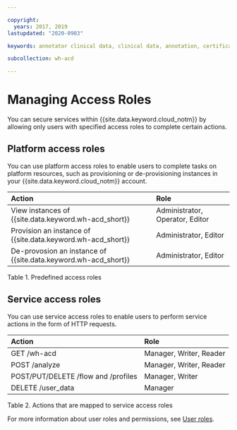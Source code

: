 ```yaml
---

copyright:
  years: 2017, 2019
lastupdated: "2020-0903"

keywords: annotator clinical data, clinical data, annotation, certificates, SSL

subcollection: wh-acd

---
```


# Managing Access Roles

You can secure services within {{site.data.keyword.cloud_notm}} by allowing only users with specified access roles to complete certain actions.

## Platform access roles

You can use platform access roles to enable users to complete tasks on platform resources, such as provisioning or de-provisioning instances in your {{site.data.keyword.cloud_notm}} account.

| Action | Role
|:----------|:---------------|
| View instances of {{site.data.keyword.wh-acd_short}} | Administrator, Operator, Editor |
| Provision an instance of {{site.data.keyword.wh-acd_short}} | Administrator, Editor |
| De-provosion an instance of {{site.data.keyword.wh-acd_short}} | Administrator, Editor |

Table 1.  Predefined access roles

## Service access roles

You can use service access roles to enable users to perform service actions in the form of HTTP requests.

| Action | Role |
|:---------------|:--------------------|
| GET /wh-acd | Manager, Writer, Reader |
| POST /analyze | Manager, Writer, Reader |
| POST/PUT/DELETE /flow and /profiles | Manager, Writer |
| DELETE /user_data | Manager |

Table 2. Actions that are mapped to service access roles

For more information about user roles and permissions, see [User roles](/docs/iam?topic=iam-userroles#userroles).
